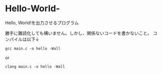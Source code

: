 # Hello-World-
Hello, World!を出力させるプログラム

勝手に難読化しても構いません。しかし、関係ないコードを書かないこと。
コンパイルは以下↓
```
gcc main.c -o hello -Wall
```
or
```
clang main.c -o hello -Wall
```

